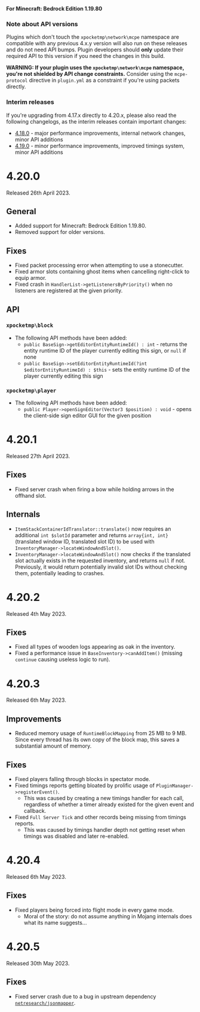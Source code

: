**For Minecraft: Bedrock Edition 1.19.80**

### Note about API versions
Plugins which don't touch the `xpocketmp\network\mcpe` namespace are compatible with any previous 4.x.y version will also run on these releases and do not need API bumps.
Plugin developers should **only** update their required API to this version if you need the changes in this build.

**WARNING: If your plugin uses the `xpocketmp\network\mcpe` namespace, you're not shielded by API change constraints.**
Consider using the `mcpe-protocol` directive in `plugin.yml` as a constraint if you're using packets directly.

### Interim releases
If you're upgrading from 4.17.x directly to 4.20.x, please also read the following changelogs, as the interim releases contain important changes:

- [4.18.0](https://github.com/pmmp/xpocketmp-MP/blob/4.20.0/changelogs/4.18.md#4180) - major performance improvements, internal network changes, minor API additions
- [4.19.0](https://github.com/pmmp/xpocketmp-MP/blob/4.20.0/changelogs/4.19.md#4190) - minor performance improvements, improved timings system, minor API additions

# 4.20.0
Released 26th April 2023.

## General
- Added support for Minecraft: Bedrock Edition 1.19.80.
- Removed support for older versions.

## Fixes
- Fixed packet processing error when attempting to use a stonecutter.
- Fixed armor slots containing ghost items when cancelling right-click to equip armor.
- Fixed crash in `HandlerList->getListenersByPriority()` when no listeners are registered at the given priority.

## API
### `xpocketmp\block`
- The following API methods have been added:
  - `public BaseSign->getEditorEntityRuntimeId() : int` - returns the entity runtime ID of the player currently editing this sign, or `null` if none
  - `public BaseSign->setEditorEntityRuntimeId(?int $editorEntityRuntimeId) : $this` - sets the entity runtime ID of the player currently editing this sign

### `xpocketmp\player`
- The following API methods have been added:
  - `public Player->openSignEditor(Vector3 $position) : void` - opens the client-side sign editor GUI for the given position

# 4.20.1
Released 27th April 2023.

## Fixes
- Fixed server crash when firing a bow while holding arrows in the offhand slot.

## Internals
- `ItemStackContainerIdTranslator::translate()` now requires an additional `int $slotId` parameter and returns `array{int, int}` (translated window ID, translated slot ID) to be used with `InventoryManager->locateWindowAndSlot()`.
- `InventoryManager->locateWindowAndSlot()` now checks if the translated slot actually exists in the requested inventory, and returns `null` if not. Previously, it would return potentially invalid slot IDs without checking them, potentially leading to crashes.

# 4.20.2
Released 4th May 2023.

## Fixes
- Fixed all types of wooden logs appearing as oak in the inventory.
- Fixed a performance issue in `BaseInventory->canAddItem()` (missing `continue` causing useless logic to run).

# 4.20.3
Released 6th May 2023.

## Improvements
- Reduced memory usage of `RuntimeBlockMapping` from 25 MB to 9 MB. Since every thread has its own copy of the block map, this saves a substantial amount of memory.

## Fixes
- Fixed players falling through blocks in spectator mode.
- Fixed timings reports getting bloated by prolific usage of `PluginManager->registerEvent()`.
  - This was caused by creating a new timings handler for each call, regardless of whether a timer already existed for the given event and callback.
- Fixed `Full Server Tick` and other records being missing from timings reports.
  - This was caused by timings handler depth not getting reset when timings was disabled and later re-enabled.

# 4.20.4
Released 6th May 2023.

## Fixes
- Fixed players being forced into flight mode in every game mode.
  - Moral of the story: do not assume anything in Mojang internals does what its name suggests...

# 4.20.5
Released 30th May 2023.

## Fixes
- Fixed server crash due to a bug in upstream dependency [`netresearch/jsonmapper`](https://github.com/cweiske/JsonMapper).